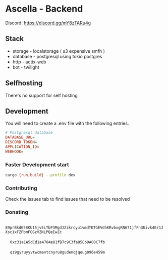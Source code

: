 # Ascella - Backend

Discord: https://discord.gg/mY8zTARu4g

## Stack

- storage - localstorage ( s3 expensive smfh )
- database - postgresql using tokio postgres
- http - actix-web
- bot - twilight

## Selfhosting

There's no support for self hosting

## Development

You will need to create a .env file with the following entries.

```ini
# Postgresql database
DATABASE_URL=
DISCORD_TOKEN=
APPLICATION_ID=
WEBHOOK=
```

### Faster Development start

```sh
cargo {run,build} --profile dev
```

### Contributing

Check the issues tab to find issues that need to be resolved

### Donating

<img src="https://tricked.pro/crypto/monero-xmr-logo.png" alt="" height="15px">`89prBkdG58KU15jv5LTbP3MgdJ2ikrcyu1vmdTKTGEVdhKRvbxgRN671jfFn3Uivk4Er1JXsc1xFZFbmFCGzVZNLPQeEwZc`

<img src="https://tricked.pro/crypto/ethereum-eth-logo.png" alt="" height="15px">`0xc31a1A5dCd1a4704e81fB7c9C3fa858b9A00C7fb`

<img src="https://tricked.pro/crypto/bitcoin-cash-bch-logo.png" alt="" height="15px">`qz9gyruyyvtwcmevtcnyru8gudenqjqeug096e459m`
